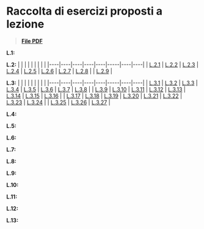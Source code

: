 
# Raccolta di esercizi proposti a lezione

>**[File PDF](/Esercitazioni/Eserciziario_Metodologie_di_Programmazione.pdf)**

**L.1:**

**L.2:**
|    |    |    |    |    |     |    |    |
|----|----|----|----|----|-----|----|----|
| [L.2.1](../../issues/2)  | [L.2.2](../../issues/3)  | [L.2.3](../../issues/4)  | [L.2.4](../../issues/5)  | [L.2.5](../../issues/)  | [L.2.6](../../issues/)  | [L.2.7](../../issues/)  | [L.2.8](../../issues/)  |
| [L.2.9](../../issues/) |

**L.3:**
|    |    |    |    |    |     |    |    |
|----|----|----|----|----|-----|----|----|
| [L.3.1](../../issues/9)  | [L.3.2](../../issues/10)  | [L.3.3](../../issues/32)  | [L.3.4](../../issues/33)  | [L.3.5](../../issues/34)  | [L.3.6](../../issues/35)  | [L.3.7](../../issues/36)  | [L.3.8](../../issues/37)  |
| [L.3.9](../../issues/38)  | [L.3.10](../../issues/38)  | [L.3.11](../../issues/39)  | [L.3.12](../../issues/40)  | [L.3.13](../../issues/41)  | [L.3.14](../../issues/42)  | [L.3.15](../../issues/43)  | [L.3.16](../../issues/44)  |
| [L.3.17](../../issues/45)  | [L.3.18](../../issues/46)  | [L.3.19](../../issues/47)  | [L.3.20](../../issues/48)  | [L.3.21](../../issues/49)  | [L.3.22](../../issues/50)  | [L.3.23](../../issues/51)  | [L.3.24](../../issues/52)  |
| [L.3.25](../../issues/53)  | [L.3.26](../../issues/54)  | [L.3.27](../../issues/55)  |

**L.4:**

**L.5:**

**L.6:**

**L.7:**

**L.8:**

**L.9:**

**L.10:**

**L.11:**

**L.12:**

**L.13:**
